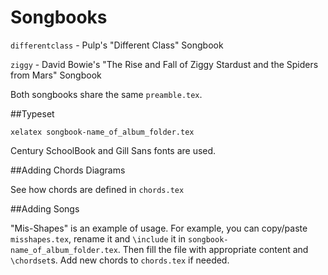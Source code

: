Songbooks
==============

`differentclass` - Pulp's "Different Class" Songbook

`ziggy` - David Bowie's "The Rise and Fall of Ziggy Stardust and the Spiders from Mars" Songbook

Both songbooks share the same `preamble.tex`.


##Typeset

`xelatex songbook-name_of_album_folder.tex`

Century SchoolBook and Gill Sans fonts are used.

##Adding Chords Diagrams

See how chords are defined in `chords.tex`

##Adding Songs

"Mis-Shapes" is an example of usage. For example, you can copy/paste `misshapes.tex`, rename it and `\include` it in `songbook-name_of_album_folder.tex`. Then fill the file with appropriate content and `\chordset`s. Add new chords to `chords.tex` if needed.
